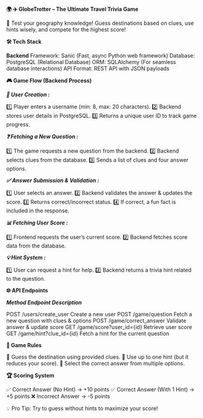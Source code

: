 ****🌍 ✈️ GlobeTrotter – The Ultimate Travel Trivia Game****

🚀 Test your geography knowledge! Guess destinations based on clues, use hints wisely, and compete for the highest score!

**🛠 Tech Stack**

**Backend**
Framework: Sanic (Fast, async Python web framework)
Database: PostgreSQL (Relational Database)
ORM: SQLAlchemy (For seamless database interactions)
API Format: REST API with JSON payloads


****🎮 Game Flow (Backend Process)****

_**👤 User Creation :**_

1️⃣ Player enters a username (min: 8, max: 20 characters).
2️⃣ Backend stores user details in PostgreSQL.
3️⃣ Returns a unique user ID to track game progress.

_**❓ Fetching a New Question :**_

1️⃣ The game requests a new question from the backend.
2️⃣ Backend selects clues from the database.
3️⃣ Sends a list of clues and four answer options.

_**✅ Answer Submission & Validation :**_

1️⃣ User selects an answer.
2️⃣ Backend validates the answer & updates the score.
3️⃣ Returns correct/incorrect status.
4️⃣ If correct, a fun fact is included in the response.

_**📊 Fetching User Score :**_

1️⃣ Frontend requests the user’s current score.
2️⃣ Backend fetches score data from the database.

_**💡 Hint System :**_

1️⃣ User can request a hint for help.
2️⃣ Backend returns a trivia hint related to the question.



****🌐 API Endpoints****

_**Method	Endpoint	Description**_

POST	/users/create_user	Create a new user
POST	/game/question	Fetch a new question with clues & options
POST	/game/correct_answer	Validate answer & update score
GET	/game/score?user_id={id}	Retrieve user score
GET	/game/hint?clue_id={id}	Fetch a hint for the current question


****🎯 Game Rules****

🔹 Guess the destination using provided clues.
🔹 Use up to one hint (but it reduces your score).
🔹 Select the correct answer from multiple options.

****🏆 Scoring System****

✅ Correct Answer (No Hint) → +10 points
✅ Correct Answer (With 1 Hint) → +5 points
❌ Incorrect Answer → -5 points


💡 Pro Tip: Try to guess without hints to maximize your score!

